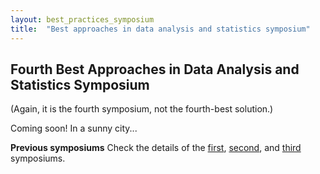 ```yaml
---
layout: best_practices_symposium
title:  "Best approaches in data analysis and statistics symposium"
---
```

## Fourth Best Approaches in Data Analysis and Statistics Symposium

(Again, it is the fourth symposium, not the fourth-best solution.)

Coming soon! In a sunny city...

__Previous symposiums__ Check the details of the [first](2017/index.html), [second](2019/index.html), and [third](2023/index.html) symposiums.
